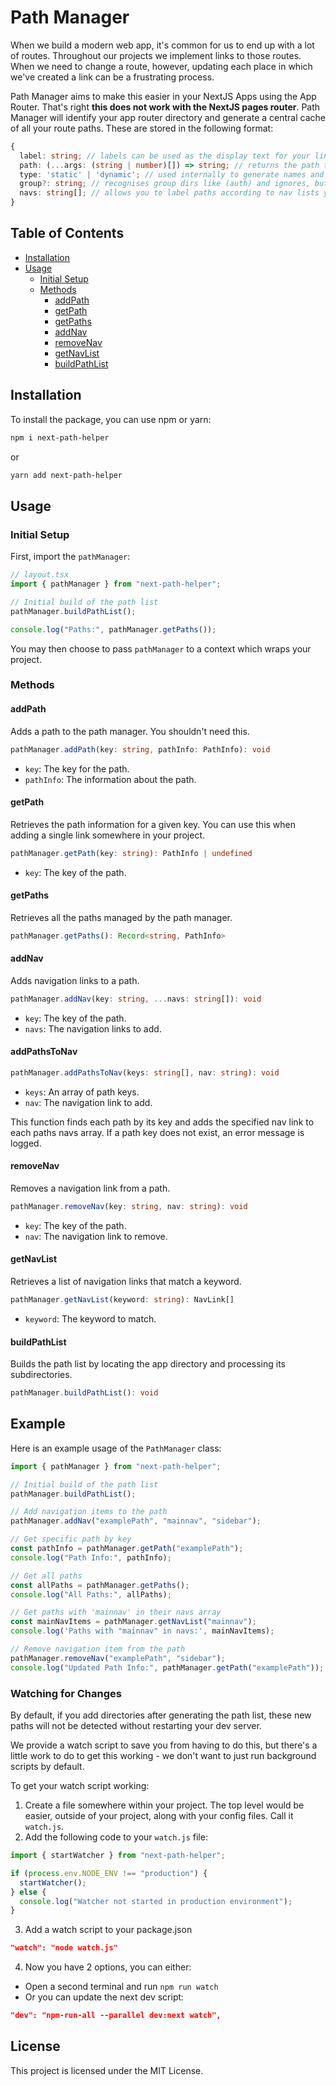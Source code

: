 # Path Manager

When we build a modern web app, it's common for us to end up with a lot of routes. Throughout our projects we implement links to those routes. When we need to change a route, however, updating each place in which we've created a link can be a frustrating process.

Path Manager aims to make this easier in your NextJS Apps using the App Router. That's right **this does not work with the NextJS pages router**. Path Manager will identify your app router directory and generate a central cache of all your route paths. These are stored in the following format:

```typescript
{
  label: string; // labels can be used as the display text for your links
  path: (...args: (string | number)[]) => string; // returns the path to your route. Accepts arguments for dynamic routes, such as id references or slugs.
  type: 'static' | 'dynamic'; // used internally to generate names and path generation
  group?: string; // recognises group dirs like (auth) and ignores, but makes a record.
  navs: string[]; // allows you to label paths according to nav lists you use. These nav lists can be generated via the API later.
}
```

## Table of Contents

- [Installation](#installation)
- [Usage](#usage)
  - [Initial Setup](#initial-setup)
  - [Methods](#methods)
    - [addPath](#addpath)
    - [getPath](#getpath)
    - [getPaths](#getpaths)
    - [addNav](#addnav)
    - [removeNav](#removenav)
    - [getNavList](#getnavlist)
    - [buildPathList](#buildpathlist)

## Installation

To install the package, you can use npm or yarn:

```bash
npm i next-path-helper
```

or

```bash
yarn add next-path-helper
```

## Usage

### Initial Setup

First, import the `pathManager`:

```typescript
// layout.tsx
import { pathManager } from "next-path-helper";

// Initial build of the path list
pathManager.buildPathList();

console.log("Paths:", pathManager.getPaths());
```

You may then choose to pass `pathManager` to a context which wraps your project.

### Methods

#### addPath

Adds a path to the path manager. You shouldn't need this.

```typescript
pathManager.addPath(key: string, pathInfo: PathInfo): void
```

- `key`: The key for the path.
- `pathInfo`: The information about the path.

#### getPath

Retrieves the path information for a given key. You can use this when adding a single link somewhere in your project.

```typescript
pathManager.getPath(key: string): PathInfo | undefined
```

- `key`: The key of the path.

#### getPaths

Retrieves all the paths managed by the path manager.

```typescript
pathManager.getPaths(): Record<string, PathInfo>
```

#### addNav

Adds navigation links to a path.

```typescript
pathManager.addNav(key: string, ...navs: string[]): void
```

- `key`: The key of the path.
- `navs`: The navigation links to add.

#### addPathsToNav

```typescript
pathManager.addPathsToNav(keys: string[], nav: string): void
```

- `keys`: An array of path keys.
- `nav`: The navigation link to add.

This function finds each path by its key and adds the specified nav link to each paths navs array. If a path key does not exist, an error message is logged.

#### removeNav

Removes a navigation link from a path.

```typescript
pathManager.removeNav(key: string, nav: string): void
```

- `key`: The key of the path.
- `nav`: The navigation link to remove.

#### getNavList

Retrieves a list of navigation links that match a keyword.

```typescript
pathManager.getNavList(keyword: string): NavLink[]
```

- `keyword`: The keyword to match.

#### buildPathList

Builds the path list by locating the app directory and processing its subdirectories.

```typescript
pathManager.buildPathList(): void
```

## Example

Here is an example usage of the `PathManager` class:

```typescript
import { pathManager } from "next-path-helper";

// Initial build of the path list
pathManager.buildPathList();

// Add navigation items to the path
pathManager.addNav("examplePath", "mainnav", "sidebar");

// Get specific path by key
const pathInfo = pathManager.getPath("examplePath");
console.log("Path Info:", pathInfo);

// Get all paths
const allPaths = pathManager.getPaths();
console.log("All Paths:", allPaths);

// Get paths with 'mainnav' in their navs array
const mainNavItems = pathManager.getNavList("mainnav");
console.log('Paths with "mainnav" in navs:', mainNavItems);

// Remove navigation item from the path
pathManager.removeNav("examplePath", "sidebar");
console.log("Updated Path Info:", pathManager.getPath("examplePath"));
```

### Watching for Changes

By default, if you add directories after generating the path list, these new paths will not be detected without restarting your dev server.

We provide a watch script to save you from having to do this, but there's a little work to do to get this working - we don't want to just run background scripts by default.

To get your watch script working:

1. Create a file somewhere within your project. The top level would be easier, outside of your project, along with your config files. Call it `watch.js`.
2. Add the following code to your `watch.js` file:

```typescript
import { startWatcher } from "next-path-helper";

if (process.env.NODE_ENV !== "production") {
  startWatcher();
} else {
  console.log("Watcher not started in production environment");
}
```

3. Add a watch script to your package.json

```json
"watch": "node watch.js"
```

4. Now you have 2 options, you can either:

- Open a second terminal and run `npm run watch`
- Or you can update the next dev script:

```json
"dev": "npm-run-all --parallel dev:next watch",
```

## License

This project is licensed under the MIT License.
